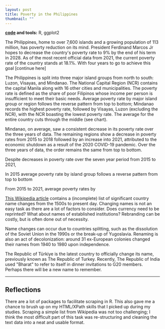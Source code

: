 ```yaml
---
layout: post
title: Poverty in the Philippines
thumbnail: ""
---
```


**[code](https://github.com/joledan/ph-poverty) and tools:** R, ggplot2

<!--more-->

<!--![fig1]({{site.url}}/assets/images/wiki-nc/wiki-nc-fig1.png)-->

The Philippines, home to over 7,600 islands and a growing population of 113 million, has poverty reduction on its mind. President Ferdinand Marcos Jr hopes to decrease the country's poverty rate to 9% by the end of his term in 2028. As of the most recent official data from 2021, the current poverty rate of the country stands at 18.1%. With four years to go to achieve this goal [continue here] 

The Philippines is split into three major island groups from north to south: Luzon, Visayas, and Mindanao. The National Capital Region (NCR) contains the capital Manila along with 16 other cities and municipalities. The poverty rate is defined as the share of poor Filipinos whose income per person is insufficient to meet their basic needs. Average poverty rate by major island group or region follows the reverse pattern from top to bottom; Mindanao records the highest poverty rate, followed by Visayas, Luzon (excluding the NCR), with the NCR boasting the lowest poverty rate. The average for the entire country cuts through the middle (see chart).

Mindanao, on average, saw a consistent decrease in its poverty rate over the three years of data. The remaining regions show a decrease in poverty rates from 2015 to 2018 followed by an increase into 2021, attributed to the economic shutdown as a result of the 2020 COVID-19 pandemic. Over the three years of data, the order remains the same from top to bottom. 

<!-- urban/rural poverty -->
<!-- province level poverty -->




<!-- definition fo poverty incidence https://psa.gov.ph/statistics/poverty/node/162559 -->
<!-- increase in poverty from 2018-2021 https://www.reuters.com/world/asia-pacific/pandemic-pushed-millions-more-into-poverty-philippines-govt-2022-08-15/ -->


Despite decreases in poverty rate over the seven year period from 2015 to 2021, 


In 2015 average poverty rate by island group follows a reverse pattern from top to bottom 



From 2015 to 2021, average poverty rates by 


[This Wikipedia article](https://en.wikipedia.org/wiki/Geographical_renaming) contains a (incomplete) list of significant country name changes from the 1500s to present day. Changing names is not an easy task as there are a lot of factors to consider. Does currency need to be reprinted? What about names of established institutions? Rebranding can be costly, but is often done out of necessity. 

Name changes can occur due to countries splitting, such as the dissolution of the Soviet Union in the 1990s or the break-up of Yugoslavia. Renaming is also an act of decolonization: around 31 ex-European colonies changed their names from 1940 to 1980 upon independence. 

The Republic of Türkiye is the latest country to officially change its name, previously known as The Republic of Turkey. Recently, The Republic of India used "Bharat" to refer to itself in dinner invitations to G20 members. Perhaps there will be a new name to remember. 

-----

## Reflections

There are a lot of packages to facilitate scraping in R. This also gave me a chance to brush up on my HTML/XPath skills that I picked up during my studies. Scraping a simple list from Wikipedia was not too challenging; I think the most difficult part of this task was re-structuring and cleaning the text data into a neat and usable format. 